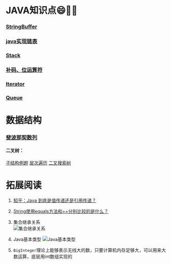 # JAVA知识点:smile::icecream::tada:
### [StringBuffer](http://www.runoob.com/java/java-stringbuffer.html)
### [java实现链表](https://github.com/kanonjz/learn-java/blob/master/newcoder/Exe3.java)
### [Stack](http://www.runoob.com/java/java-stack-class.html)
### [补码、位运算符](https://github.com/kanonjz/learn-java/blob/master/newcoder/Exe11.java)
### [Iterator](http://www.runoob.com/java/collection-iterator.html)
### [Queue](http://www.runoob.com/java/data-queue.html)

# 数据结构
### [斐波那契数列](https://github.com/kanonjz/learn-java/blob/master/newcoder/Exe8.java)
#### 二叉树：
[子结构例题](https://github.com/kanonjz/learn-java/blob/master/newcoder/Exe17.java) 
[层次遍历](https://github.com/kanonjz/learn-java/blob/master/newcoder/Exe22.java)
[二叉搜索树](https://github.com/kanonjz/learn-java/blob/master/newcoder/Exe23.java)



# 拓展阅读
1. [知乎：Java 到底是值传递还是引用传递？](https://www.zhihu.com/question/31203609)
2. [String使用equals方法和==分别比较的是什么？](http://blog.csdn.net/wangdong20/article/details/8566217)

3. 集合继承关系  
![集合继承关系](http://oyrpkn4bk.bkt.clouddn.com/java%E9%9B%86%E5%90%88%E7%BB%A7%E6%89%BF%E5%85%B3%E7%B3%BB%E5%9B%BE.png)

4. Java基本类型
![Java基本类型](http://oyrpkn4bk.bkt.clouddn.com/Java%E5%9F%BA%E6%9C%AC%E7%B1%BB%E5%9E%8B.png)

5. `BigInteger`理论上能够表示无线大的数，只要计算机内存足够大，可以用来大数运算，底层用int数组实现的
